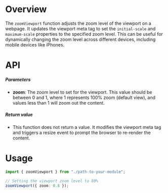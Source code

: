 # Overview

The `zoomViewport` function adjusts the zoom level of the viewport on a webpage. It updates the viewport meta tag to set the `initial-scale` and `maximum-scale` properties to the specified zoom level. This can be useful for dynamically changing the zoom level across different devices, including mobile devices like iPhones.

# API

##### Parameters

- **zoom**: The zoom level to set for the viewport. This value should be between 0 and 1, where 1 represents 100% zoom (default view), and values less than 1 will zoom out the content.

##### Return value

- This function does not return a value. It modifies the viewport meta tag and triggers a resize event to prompt the browser to re-render the content.

# Usage

```typescript
import { zoomViewport } from "./path-to-your-module";

// Setting the viewport zoom level to 80%
zoomViewport({ zoom: 0.8 });
```
